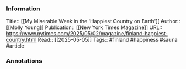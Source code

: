 
### Information
Title:: [[My Miserable Week in the 'Happiest Country on Earth']]
Author:: [[Molly Young]]
Publication:: [[New York Times Magazine]]
URL:: https://www.nytimes.com/2025/05/02/magazine/finland-happiest-country.html
Read:: [[2025-05-05]]
Tags:: #finland #happiness #sauna
#article

### Annotations
